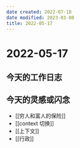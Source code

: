 ```yaml
---
date created: 2022-07-18
date modified: 2023-03-08
title: 2022-05-17
---
```


# 2022-05-17

## 今天的工作日志

## 今天的灵感或闪念

- [[穷人和富人的保险]]
- [[context 切换]]
- [[上下文]]
- [[行政]]
